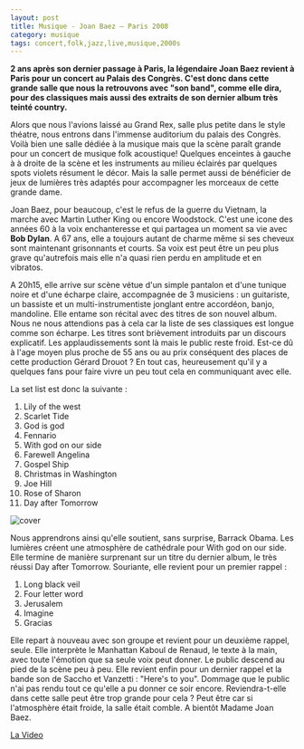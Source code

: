 ```yaml
---
layout: post
title: Musique - Joan Baez – Paris 2008
category: musique
tags: concert,folk,jazz,live,musique,2000s
---
```


**2 ans après son dernier passage à Paris, la légendaire Joan Baez revient à Paris pour un concert au Palais des Congrès. C'est donc dans cette grande salle que nous la retrouvons avec "son band", comme elle dira, pour des classiques mais aussi des extraits de son dernier album très teinté country.**

Alors que nous l'avions laissé au Grand Rex, salle plus petite dans le style théatre, nous entrons dans l'immense auditorium du palais des Congrès. Voilà bien une salle dédiée à la musique mais que la scène paraît grande pour un concert de musique folk acoustique! Quelques enceintes à gauche à à droite de la scène et les instruments au milieu éclairés par quelques spots violets résument le décor. Mais la salle permet aussi de bénéficier de jeux de lumières très adaptés pour accompagner les morceaux de cette grande dame.

Joan Baez, pour beaucoup, c'est le refus de la guerre du Vietnam, la marche avec Martin Luther King ou encore Woodstock. C'est une icone des années 60 à la voix enchanteresse et qui partagea un moment sa vie avec **Bob Dylan**. A 67 ans, elle a toujours autant de charme même si ses cheveux sont maintenant grisonnants et courts. Sa voix est peut être un peu plus grave qu'autrefois mais elle n'a quasi rien perdu en amplitude et en vibratos.

A 20h15, elle arrive sur scène vétue d'un simple pantalon et d'une tunique noire et d'une écharpe claire, accompagnée de 3 musiciens : un guitariste, un bassiste et un multi-instrumentiste jonglant entre accordéon, banjo, mandoline. Elle entame son récital avec des titres de son nouvel album. Nous ne nous attendions pas à cela car la liste de ses classiques est longue comme son écharpe. Les titres sont brièvement introduits par un discours explicatif. Les applaudissements sont là mais le public reste froid. Est-ce dû à l'age moyen plus proche de 55 ans ou au prix conséquent des places de cette production Gérard Drouot ? En tout cas, heureusement qu'il y a quelques fans pour faire vivre un peu tout cela en communiquant avec elle.

La set list est donc la suivante :
 1. Lily of the west 
 2. Scarlet Tide 
 3. God is god 
 4. Fennario 
 5. With god on our side 
 6. Farewell Angelina 
 7. Gospel Ship 
 8. Christmas in Washington 
 9. Joe Hill 
 10. Rose of Sharon 
 11. Day after Tomorrow
 
 ![cover](http://cheziceman.files.wordpress.com/2010/09/baezparis1.jpg)

Nous apprendrons ainsi qu'elle soutient, sans surprise, Barrack Obama. Les lumières créent une atmosphère de cathédrale pour With god on our side. Elle termine de manière surprenant sur un titre du dernier album, le très réussi Day after Tomorrow. Souriante, elle revient pour un premier rappel :

1. Long black veil 
2. Four letter word
3. Jerusalem 
4. Imagine 
5. Gracias

Elle repart à nouveau avec son groupe et revient pour un deuxième rappel, seule. Elle interprète le Manhattan Kaboul de Renaud, le texte à la main, avec toute l'émotion que sa seule voix peut donner. Le public descend au pied de la scène peu à peu. Elle revient enfin pour un dernier rappel et la bande son de Saccho et Vanzetti : "Here's to you". Dommage que le public n'ai pas rendu tout ce qu'elle a pu donner ce soir encore. Reviendra-t-elle dans cette salle peut être trop grande pour cela ? Peut être car si l'atmosphère était froide, la salle était comble. A bientôt Madame Joan Baez.

[La Video](https://www.youtube.com/watch?v=goryhtu8If4)


